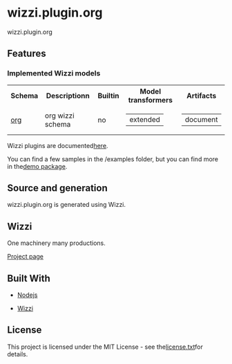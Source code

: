 # wizzi.plugin.org

wizzi.plugin.org


## Features
### Implemented Wizzi models

<table>
<tr>
<th>Schema</th>
<th>Descriptionn</th>
<th>Builtin</th>
<th>Model transformers</th>
<th>Artifacts</th>
</tr>
<tr>
<td>
<a href https://github.com//wizzi.plugin.org/tree/master/.wizzi/ittf/lib/wizzi/schemas/org.wfschema.ittf>org</a><td>org wizzi schema</td>
<td>
no<td>

<table>
<tr>
<td>extended</td>
</tr>
</table>

<td>

<table>
<tr>
<td>document</td>
</tr>
</table>

</tr>
</table>



<p>Wizzi plugins are documented<a href="https://stfnbssl.github.io/wizzi/docs/wizziplugins.html">here</a>.</p>



<p>You can find a few samples in the /examples folder, but you can find more in the<a href="https://github.com/wizzifactory/wizzi/tree/master/packages/wizzi-demo/.wizzi/ittf/examples/advanced/plugins">demo package</a>.</p>

## Source and generation
wizzi.plugin.org is generated using Wizzi.


## Wizzi

One machinery many productions.



<p><a href="https://stfnbssl.github.io/wizzi">Project page</a></p>

## Built With
* [Nodejs](https://nodejs.org)

* [Wizzi](https://github.com/stfnbssl/wizzi)


## License

<p>This project is licensed under the MIT License - see the<a href="license.txt">license.txt</a>for details.</p>

